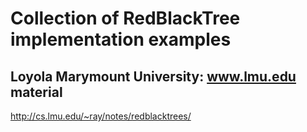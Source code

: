 # Collection of RedBlackTree implementation examples

## Loyola Marymount University: www.lmu.edu material
http://cs.lmu.edu/~ray/notes/redblacktrees/
